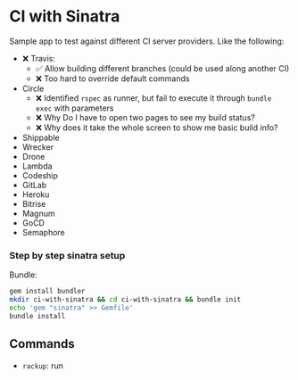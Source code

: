 # CI with Sinatra

Sample app to test against different CI server providers. Like the following:

- :x: Travis:
  - :white_check_mark: Allow building different branches (could be used along another CI)
  - :x: Too hard to override default commands
- Circle
  - :x: Identified `rspec` as runner, but fail to execute it through `bundle exec` with parameters
  - :x: Why Do I have to open two pages to see my build status?
  - :x: Why does it take the whole screen to show me basic build info?
- Shippable
- Wrecker
- Drone
- Lambda
- Codeship
- GitLab
- Heroku
- Bitrise
- Magnum
- GoCD
- Semaphore

### Step by step sinatra setup

Bundle:
``` sh
gem install bundler
mkdir ci-with-sinatra && cd ci-with-sinatra && bundle init
echo 'gem "sinatra" >> Gemfile'
bundle install
```

## Commands

- `rackup`: run
